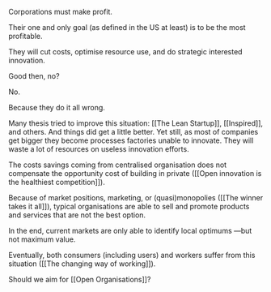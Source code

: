 Corporations must make profit.

Their one and only goal (as defined in the US at least) is to be the most profitable.

They will cut costs, optimise resource use, and do strategic interested innovation.

Good then, no?

No.

Because they do it all wrong.

Many thesis tried to improve this situation: [[The Lean Startup]], [[Inspired]], and others.
And things did get a little better.
Yet still, as most of companies get bigger they become processes factories unable to innovate. They will waste a lot of resources on useless innovation efforts.

The costs savings coming from centralised organisation does not compensate the opportunity cost of building in private ([[Open innovation is the healthiest competition]]).

Because of market positions, marketing, or (quasi)monopolies ([[The winner takes it all]]), typical organisations are able to sell and promote products and services that are not the best option.

In the end, current markets are only able to identify local optimums —but not maximum value.

Eventually, both consumers (including users) and workers suffer from this situation ([[The changing way of working]]).

Should we aim for [[Open Organisations]]? 
